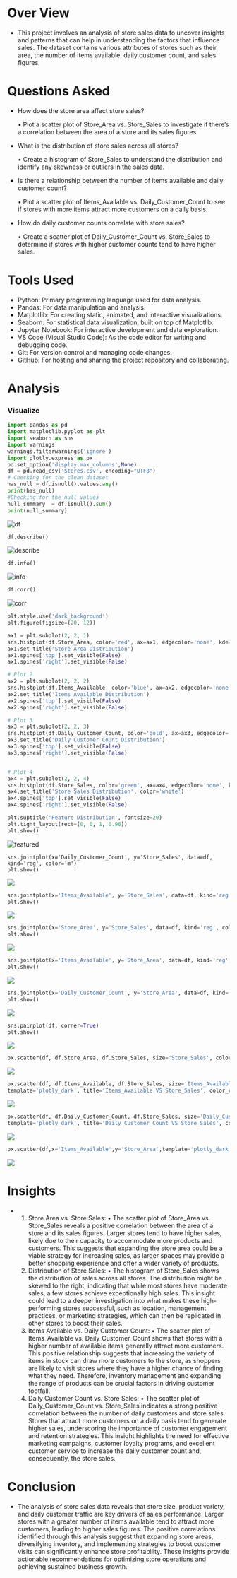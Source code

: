 # Over View

- This project involves an analysis of store sales data to uncover insights and patterns that can help in understanding the factors that influence sales. The dataset contains various attributes of stores such as their area, the number of items available, daily customer count, and sales figures.

# Questions Asked
* How does the store area affect store sales?

  • Plot a scatter plot of Store_Area vs. Store_Sales to investigate if there’s a correlation between the area of a store and its sales figures.
* What is the distribution of store sales across all stores?

  • Create a histogram of Store_Sales to understand the distribution and identify any skewness or outliers in the sales data.
* Is there a relationship between the number of items available and daily customer count?

  • Plot a scatter plot of Items_Available vs. Daily_Customer_Count to see if stores with more items attract more customers on a daily basis.
* How do daily customer counts correlate with store sales?

  • Create a scatter plot of Daily_Customer_Count vs. Store_Sales to determine if stores with higher customer counts tend to have higher sales.

# Tools Used

- Python: Primary programming language used for data analysis.
- Pandas: For data manipulation and analysis.
- Matplotlib: For creating static, animated, and interactive visualizations.
- Seaborn: For statistical data visualization, built on top of Matplotlib.
- Jupyter Notebook: For interactive development and data exploration.
- VS Code (Visual Studio Code): As the code editor for writing and debugging code.
- Git: For version control and managing code changes.
- GitHub: For hosting and sharing the project repository and collaborating.

# Analysis

### Visualize

```py
import pandas as pd
import matplotlib.pyplot as plt
import seaborn as sns
import warnings
warnings.filterwarnings('ignore')
import plotly.express as px
pd.set_option('display.max_columns',None)
df = pd.read_csv('Stores.csv', encoding="UTF8")
# Checking for the clean dataset
has_null = df.isnull().values.any()
print(has_null)
#Checking for the null values
null_summary  = df.isnull().sum()
print(null_summary)
```

![df](ASSETS/Column_check.png)

```py
df.describe()
```

![describe](ASSETS/Describe.png)

```py
df.info()
```

![info](ASSETS/info.png)

```py
df.corr()
```

![corr](ASSETS/corr.png)

```py
plt.style.use('dark_background')
plt.figure(figsize=(20, 12))

ax1 = plt.subplot(2, 2, 1)
sns.histplot(df.Store_Area, color='red', ax=ax1, edgecolor='none', kde=True)
ax1.set_title('Store Area Distribution')
ax1.spines['top'].set_visible(False)
ax1.spines['right'].set_visible(False)

# Plot 2
ax2 = plt.subplot(2, 2, 2)
sns.histplot(df.Items_Available, color='blue', ax=ax2, edgecolor='none', kde=True)
ax2.set_title('Items Available Distribution')
ax2.spines['top'].set_visible(False)
ax2.spines['right'].set_visible(False)

# Plot 3
ax3 = plt.subplot(2, 2, 3)
sns.histplot(df.Daily_Customer_Count, color='gold', ax=ax3, edgecolor='none', kde=True)
ax3.set_title('Daily Customer Count Distribution')
ax3.spines['top'].set_visible(False)
ax3.spines['right'].set_visible(False)


# Plot 4
ax4 = plt.subplot(2, 2, 4)
sns.histplot(df.Store_Sales, color='green', ax=ax4, edgecolor='none', kde=True)
ax4.set_title('Store Sales Distribution', color='white')
ax4.spines['top'].set_visible(False)
ax4.spines['right'].set_visible(False)

plt.suptitle('Feature Distribution', fontsize=20)
plt.tight_layout(rect=[0, 0, 1, 0.96])
plt.show()
```

![featured](ASSETS/feature_dis.png)

```
sns.jointplot(x='Daily_Customer_Count', y='Store_Sales', data=df, kind='reg', color='m')
plt.show()
```

![](ASSETS/CSvsSS.png)

```py
sns.jointplot(x='Items_Available', y='Store_Sales', data=df, kind='reg', color='y')
plt.show()
```

![](ASSETS/items.png)

```py
sns.jointplot(x='Store_Area', y='Store_Sales', data=df, kind='reg', color='g')
plt.show()
```

![](ASSETS/stroe_are.png)

```py
sns.jointplot(x='Items_Available', y='Store_Area', data=df, kind='reg', color='orange')
plt.show()
```

![](ASSETS/itemvsstore.png)

```py
sns.jointplot(x='Daily_Customer_Count', y='Store_Area', data=df, kind='reg', color='skyblue')
plt.show()
```

![](ASSETS/dsvssa.png)

```py
sns.pairplot(df, corner=True)
plt.show()
```

![](ASSETS/df.png)

```py
px.scatter(df, df.Store_Area, df.Store_Sales, size='Store_Sales', color='Store_Sales', template='plotly_dark', title='Store_Sales VS Store_Area')
```

![](ASSETS/plasma_sssa.png)

```py
px.scatter(df, df.Items_Available, df.Store_Sales, size='Items_Available', color='Store_Sales',
template='plotly_dark', title='Items_Available VS Store_Sales', color_continuous_scale=px.colors.sequential.Plotly3)
```

![](ASSETS/purple_ia.png)

```py
px.scatter(df, df.Daily_Customer_Count, df.Store_Sales, size='Daily_Customer_Count', color='Store_Sales',
template='plotly_dark', title='Daily_Customer_Count VS Store_Sales', color_continuous_scale=px.colors.sequential.Plasma)
```

![](ASSETS/plasma_sssa.png)

```py
px.scatter(df,x='Items_Available',y='Store_Area',template='plotly_dark',color_discrete_sequence=['lightgreen'],trendline='ols',title='Items_Available Vs Store_Area')
```

![](ASSETS/ols.png)

# Insights

- 1. Store Area vs. Store Sales:
     • The scatter plot of Store_Area vs. Store_Sales reveals a positive correlation between the area of a store and its sales figures. Larger stores tend to have higher sales, likely due to their capacity to accommodate more products and customers. This suggests that expanding the store area could be a viable strategy for increasing sales, as larger spaces may provide a better shopping experience and offer a wider variety of products.
  2. Distribution of Store Sales:
     • The histogram of Store_Sales shows the distribution of sales across all stores. The distribution might be skewed to the right, indicating that while most stores have moderate sales, a few stores achieve exceptionally high sales. This insight could lead to a deeper investigation into what makes these high-performing stores successful, such as location, management practices, or marketing strategies, which can then be replicated in other stores to boost their sales.
  3. Items Available vs. Daily Customer Count:
     • The scatter plot of Items_Available vs. Daily_Customer_Count shows that stores with a higher number of available items generally attract more customers. This positive relationship suggests that increasing the variety of items in stock can draw more customers to the store, as shoppers are likely to visit stores where they have a higher chance of finding what they need. Therefore, inventory management and expanding the range of products can be crucial factors in driving customer footfall.
  4. Daily Customer Count vs. Store Sales:
     • The scatter plot of Daily_Customer_Count vs. Store_Sales indicates a strong positive correlation between the number of daily customers and store sales. Stores that attract more customers on a daily basis tend to generate higher sales, underscoring the importance of customer engagement and retention strategies. This insight highlights the need for effective marketing campaigns, customer loyalty programs, and excellent customer service to increase the daily customer count and, consequently, the store sales.

# Conclusion

- The analysis of store sales data reveals that store size, product variety, and daily customer traffic are key drivers of sales performance. Larger stores with a greater number of items available tend to attract more customers, leading to higher sales figures. The positive correlations identified through this analysis suggest that expanding store areas, diversifying inventory, and implementing strategies to boost customer visits can significantly enhance store profitability. These insights provide actionable recommendations for optimizing store operations and achieving sustained business growth.
